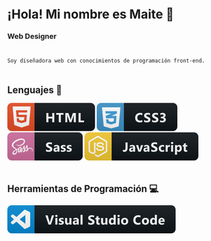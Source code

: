 # ¡Hola! Mi nombre es Maite 👋

<!--
**MaiPresa/MaiPresa** is a ✨ _special_ ✨ repository because its `README.md` (this file) appears on your GitHub profile.

Here are some ideas to get you started:

- 🔭 I’m currently working on ...
- 🌱 I’m currently learning ...
- 👯 I’m looking to collaborate on ...
- 🤔 I’m looking for help with ...
- 💬 Ask me about ...
- 📫 How to reach me: ...
- 😄 Pronouns: ...
- ⚡ Fun fact: ...
-->
### Web Designer<br><br>
`Soy diseñadora web con conocimientos de programación front-end.`
<br><br>
## Lenguajes 📖
<a href="#"><img src="perfilGitHub/html.svg" alt="html5 icon" style="vertical-align:top margin:6px 4px"></a> <a href="#"><img src="perfilGitHub/css3.svg" alt="css3 icon" style="vertical-align:top margin:6px 4px"></a> <a href="#"><img src="perfilGitHub/sass.svg" alt="sass icon" style="vertical-align:top margin:6px 4px"></a> <a href="#"><img src="perfilGitHub/js.svg" alt="js icon" style="vertical-align:top margin:6px 4px"></a>
<br><br>
## Herramientas de Programación 💻
<a href="#"><img src="perfilGitHub/visualstudio_code.svg" alt="VSCode icon" style="vertical-align:top margin:6px 4px"></a>
